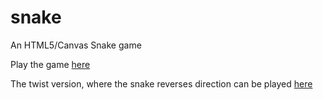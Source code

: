 # snake
An HTML5/Canvas Snake game

Play the game [here](https://rawgit.com/pradn/snake/master/index.html)

The twist version, where the snake reverses direction can be played [here](https://rawgit.com/pradn/snake/master/twist.html)

